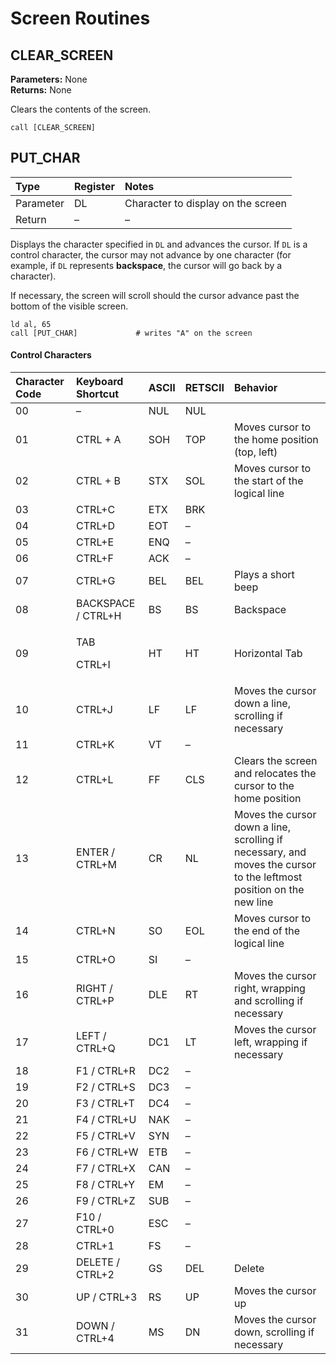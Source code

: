 # Screen Routines

## CLEAR\_SCREEN

**Parameters:** None  
**Returns:** None

Clears the contents of the screen.

```text
call [CLEAR_SCREEN]
```

## PUT\_CHAR

| Type | Register | Notes |
| :--- | :--- | :--- |
| Parameter | DL | Character to display on the screen |
| Return | – | – |

Displays the character specified in `DL` and advances the cursor. If `DL` is a control character, the cursor may not advance by one character \(for example, if `DL` represents **backspace**, the cursor will go back by a character\).

If necessary, the screen will scroll should the cursor advance past the bottom of the visible screen.

```text
ld al, 65
call [PUT_CHAR]             # writes "A" on the screen
```

#### Control Characters

<table class="htCore">
  <thead>
    <tr>
      <th style="text-align:left">Character Code</th>
      <th style="text-align:left">Keyboard Shortcut</th>
      <th style="text-align:left">ASCII</th>
      <th style="text-align:left">RETSCII</th>
      <th style="text-align:left">Behavior</th>
    </tr>
  </thead>
  <tbody>
    <tr>
      <td style="text-align:left">00</td>
      <td style="text-align:left">&#x2013;</td>
      <td style="text-align:left">NUL</td>
      <td style="text-align:left">NUL</td>
      <td style="text-align:left"></td>
    </tr>
    <tr>
      <td style="text-align:left">01</td>
      <td style="text-align:left">CTRL + A</td>
      <td style="text-align:left">SOH</td>
      <td style="text-align:left">TOP</td>
      <td style="text-align:left">Moves cursor to the home position (top, left)</td>
    </tr>
    <tr>
      <td style="text-align:left">02</td>
      <td style="text-align:left">CTRL + B</td>
      <td style="text-align:left">STX</td>
      <td style="text-align:left">SOL</td>
      <td style="text-align:left">Moves cursor to the start of the logical line</td>
    </tr>
    <tr>
      <td style="text-align:left">03</td>
      <td style="text-align:left">CTRL+C</td>
      <td style="text-align:left">ETX</td>
      <td style="text-align:left">BRK</td>
      <td style="text-align:left"></td>
    </tr>
    <tr>
      <td style="text-align:left">04</td>
      <td style="text-align:left">CTRL+D</td>
      <td style="text-align:left">EOT</td>
      <td style="text-align:left">&#x2013;</td>
      <td style="text-align:left"></td>
    </tr>
    <tr>
      <td style="text-align:left">05</td>
      <td style="text-align:left">CTRL+E</td>
      <td style="text-align:left">ENQ</td>
      <td style="text-align:left">&#x2013;</td>
      <td style="text-align:left"></td>
    </tr>
    <tr>
      <td style="text-align:left">06</td>
      <td style="text-align:left">CTRL+F</td>
      <td style="text-align:left">ACK</td>
      <td style="text-align:left">&#x2013;</td>
      <td style="text-align:left"></td>
    </tr>
    <tr>
      <td style="text-align:left">07</td>
      <td style="text-align:left">CTRL+G</td>
      <td style="text-align:left">BEL</td>
      <td style="text-align:left">BEL</td>
      <td style="text-align:left">Plays a short beep</td>
    </tr>
    <tr>
      <td style="text-align:left">08</td>
      <td style="text-align:left">BACKSPACE / CTRL+H</td>
      <td style="text-align:left">BS</td>
      <td style="text-align:left">BS</td>
      <td style="text-align:left">Backspace</td>
    </tr>
    <tr>
      <td style="text-align:left">09</td>
      <td style="text-align:left">
        <p>TAB</p>
        <p>CTRL+I</p>
      </td>
      <td style="text-align:left">HT</td>
      <td style="text-align:left">HT</td>
      <td style="text-align:left">Horizontal Tab</td>
    </tr>
    <tr>
      <td style="text-align:left">10</td>
      <td style="text-align:left">CTRL+J</td>
      <td style="text-align:left">LF</td>
      <td style="text-align:left">LF</td>
      <td style="text-align:left">Moves the cursor down a line, scrolling if necessary</td>
    </tr>
    <tr>
      <td style="text-align:left">11</td>
      <td style="text-align:left">CTRL+K</td>
      <td style="text-align:left">VT</td>
      <td style="text-align:left">&#x2013;</td>
      <td style="text-align:left"></td>
    </tr>
    <tr>
      <td style="text-align:left">12</td>
      <td style="text-align:left">CTRL+L</td>
      <td style="text-align:left">FF</td>
      <td style="text-align:left">CLS</td>
      <td style="text-align:left">Clears the screen and relocates the cursor to the home position</td>
    </tr>
    <tr>
      <td style="text-align:left">13</td>
      <td style="text-align:left">ENTER / CTRL+M</td>
      <td style="text-align:left">CR</td>
      <td style="text-align:left">NL</td>
      <td style="text-align:left">Moves the cursor down a line, scrolling if necessary, and moves the cursor
        to the leftmost position on the new line</td>
    </tr>
    <tr>
      <td style="text-align:left">14</td>
      <td style="text-align:left">CTRL+N</td>
      <td style="text-align:left">SO</td>
      <td style="text-align:left">EOL</td>
      <td style="text-align:left">Moves cursor to the end of the logical line</td>
    </tr>
    <tr>
      <td style="text-align:left">15</td>
      <td style="text-align:left">CTRL+O</td>
      <td style="text-align:left">SI</td>
      <td style="text-align:left">&#x2013;</td>
      <td style="text-align:left"></td>
    </tr>
    <tr>
      <td style="text-align:left">16</td>
      <td style="text-align:left">RIGHT / CTRL+P</td>
      <td style="text-align:left">DLE</td>
      <td style="text-align:left">RT</td>
      <td style="text-align:left">Moves the cursor right, wrapping and scrolling if necessary</td>
    </tr>
    <tr>
      <td style="text-align:left">17</td>
      <td style="text-align:left">LEFT / CTRL+Q</td>
      <td style="text-align:left">DC1</td>
      <td style="text-align:left">LT</td>
      <td style="text-align:left">Moves the cursor left, wrapping if necessary</td>
    </tr>
    <tr>
      <td style="text-align:left">18</td>
      <td style="text-align:left">F1 / CTRL+R</td>
      <td style="text-align:left">DC2</td>
      <td style="text-align:left">&#x2013;</td>
      <td style="text-align:left"></td>
    </tr>
    <tr>
      <td style="text-align:left">19</td>
      <td style="text-align:left">F2 / CTRL+S</td>
      <td style="text-align:left">DC3</td>
      <td style="text-align:left">&#x2013;</td>
      <td style="text-align:left"></td>
    </tr>
    <tr>
      <td style="text-align:left">20</td>
      <td style="text-align:left">F3 / CTRL+T</td>
      <td style="text-align:left">DC4</td>
      <td style="text-align:left">&#x2013;</td>
      <td style="text-align:left"></td>
    </tr>
    <tr>
      <td style="text-align:left">21</td>
      <td style="text-align:left">F4 / CTRL+U</td>
      <td style="text-align:left">NAK</td>
      <td style="text-align:left">&#x2013;</td>
      <td style="text-align:left"></td>
    </tr>
    <tr>
      <td style="text-align:left">22</td>
      <td style="text-align:left">F5 / CTRL+V</td>
      <td style="text-align:left">SYN</td>
      <td style="text-align:left">&#x2013;</td>
      <td style="text-align:left"></td>
    </tr>
    <tr>
      <td style="text-align:left">23</td>
      <td style="text-align:left">F6 / CTRL+W</td>
      <td style="text-align:left">ETB</td>
      <td style="text-align:left">&#x2013;</td>
      <td style="text-align:left"></td>
    </tr>
    <tr>
      <td style="text-align:left">24</td>
      <td style="text-align:left">F7 / CTRL+X</td>
      <td style="text-align:left">CAN</td>
      <td style="text-align:left">&#x2013;</td>
      <td style="text-align:left"></td>
    </tr>
    <tr>
      <td style="text-align:left">25</td>
      <td style="text-align:left">F8 / CTRL+Y</td>
      <td style="text-align:left">EM</td>
      <td style="text-align:left">&#x2013;</td>
      <td style="text-align:left"></td>
    </tr>
    <tr>
      <td style="text-align:left">26</td>
      <td style="text-align:left">F9 / CTRL+Z</td>
      <td style="text-align:left">SUB</td>
      <td style="text-align:left">&#x2013;</td>
      <td style="text-align:left"></td>
    </tr>
    <tr>
      <td style="text-align:left">27</td>
      <td style="text-align:left">F10 / CTRL+0</td>
      <td style="text-align:left">ESC</td>
      <td style="text-align:left">&#x2013;</td>
      <td style="text-align:left"></td>
    </tr>
    <tr>
      <td style="text-align:left">28</td>
      <td style="text-align:left">CTRL+1</td>
      <td style="text-align:left">FS</td>
      <td style="text-align:left">&#x2013;</td>
      <td style="text-align:left"></td>
    </tr>
    <tr>
      <td style="text-align:left">29</td>
      <td style="text-align:left">DELETE / CTRL+2</td>
      <td style="text-align:left">GS</td>
      <td style="text-align:left">DEL</td>
      <td style="text-align:left">Delete</td>
    </tr>
    <tr>
      <td style="text-align:left">30</td>
      <td style="text-align:left">UP / CTRL+3</td>
      <td style="text-align:left">RS</td>
      <td style="text-align:left">UP</td>
      <td style="text-align:left">Moves the cursor up</td>
    </tr>
    <tr>
      <td style="text-align:left">31</td>
      <td style="text-align:left">DOWN / CTRL+4</td>
      <td style="text-align:left">MS</td>
      <td style="text-align:left">DN</td>
      <td style="text-align:left">Moves the cursor down, scrolling if necessary</td>
    </tr>
  </tbody>
</table>
